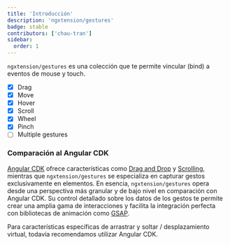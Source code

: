 ```yaml
---
title: 'Introducción'
description: 'ngxtension/gestures'
badge: stable
contributors: ['chau-tran']
sidebar:
  order: 1
---
```


`ngxtension/gestures` es una colección que te permite vincular (bind) a eventos de mouse y touch.

- [x] Drag
- [x] Move
- [x] Hover
- [x] Scroll
- [x] Wheel
- [x] Pinch
- [ ] Multiple gestures

### Comparación al Angular CDK

[Angular CDK](https://cdk.angular.io) ofrece características como [Drag and Drop](https://material.angular.io/cdk/drag-drop/overview) y [Scrolling](https://material.angular.io/cdk/scrolling/overview),
mientras que `ngxtension/gestures` se especializa en capturar gestos exclusivamente en elementos. En esencia, `ngxtension/gestures` opera desde una perspectiva más granular y de bajo nivel en comparación con Angular CDK.
Su control detallado sobre los datos de los gestos te permite crear una amplia gama de interacciones y facilita la integración perfecta con bibliotecas de animación como [GSAP](https://greensock.com/gsap/).

Para características específicas de arrastrar y soltar / desplazamiento virtual, todavía recomendamos utilizar Angular CDK.
